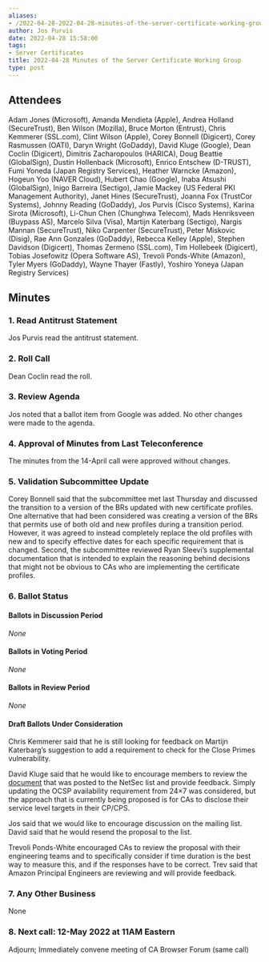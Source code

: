 ```yaml
---
aliases:
- /2022-04-28-2022-04-28-minutes-of-the-server-certificate-working-group/
author: Jos Purvis
date: 2022-04-28 15:58:00
tags:
- Server Certificates
title: 2022-04-28 Minutes of the Server Certificate Working Group
type: post
---
```


## Attendees 

Adam Jones (Microsoft), Amanda Mendieta (Apple), Andrea Holland (SecureTrust), Ben Wilson (Mozilla), Bruce Morton (Entrust), Chris Kemmerer (SSL.com), Clint Wilson (Apple), Corey Bonnell (Digicert), Corey Rasmussen (OATI), Daryn Wright (GoDaddy), David Kluge (Google), Dean Coclin (Digicert), Dimitris Zacharopoulos (HARICA), Doug Beattie (GlobalSign), Dustin Hollenback (Microsoft), Enrico Entschew (D-TRUST), Fumi Yoneda (Japan Registry Services), Heather Warncke (Amazon), Hogeun Yoo (NAVER Cloud), Hubert Chao (Google), Inaba Atsushi (GlobalSign), Inigo Barreira (Sectigo), Jamie Mackey (US Federal PKI Management Authority), Janet Hines (SecureTrust), Joanna Fox (TrustCor Systems), Johnny Reading (GoDaddy), Jos Purvis (Cisco Systems), Karina Sirota (Microsoft), Li-Chun Chen (Chunghwa Telecom), Mads Henriksveen (Buypass AS), Marcelo Silva (Visa), Martijn Katerbarg (Sectigo), Nargis Mannan (SecureTrust), Niko Carpenter (SecureTrust), Peter Miskovic (Disig), Rae Ann Gonzales (GoDaddy), Rebecca Kelley (Apple), Stephen Davidson (Digicert), Thomas Zermeno (SSL.com), Tim Hollebeek (Digicert), Tobias Josefowitz (Opera Software AS), Trevoli Ponds-White (Amazon), Tyler Myers (GoDaddy), Wayne Thayer (Fastly), Yoshiro Yoneya (Japan Registry Services)

## Minutes 

### 1. Read Antitrust Statement 

Jos Purvis read the antitrust statement.

### 2. Roll Call 

Dean Coclin read the roll.

### 3. Review Agenda 

Jos noted that a ballot item from Google was added. No other changes were made to the agenda.

### 4. Approval of Minutes from Last Teleconference 

The minutes from the 14-April call were approved without changes.

### 5. Validation Subcommittee Update 

Corey Bonnell said that the subcommittee met last Thursday and discussed the transition to a version of the BRs updated with new certificate profiles. One alternative that had been considered was creating a version of the BRs that permits use of both old and new profiles during a transition period. However, it was agreed to instead completely replace the old profiles with new and to specify effective dates for each specific requirement that is changed. Second, the subcommittee reviewed Ryan Sleevi’s supplemental documentation that is intended to explain the reasoning behind decisions that might not be obvious to CAs who are implementing the certificate profiles.

### 6. Ballot Status 

#### Ballots in Discussion Period 

_None_

#### Ballots in Voting Period 

_None_

#### Ballots in Review Period 

_None_

#### Draft Ballots Under Consideration 

Chris Kemmerer said that he is still looking for feedback on Martijn Katerbarg’s suggestion to add a requirement to check for the Close Primes vulnerability.

David Kluge said that he would like to encourage members to review the [document][1] that was posted to the NetSec list and provide feedback. Simply updating the OCSP availability requirement from 24×7 was considered, but the approach that is currently being proposed is for CAs to disclose their service level targets in their CP/CPS.

Jos said that we would like to encourage discussion on the mailing list. David said that he would resend the proposal to the list.

Trevoli Ponds-White encouraged CAs to review the proposal with their engineering teams and to specifically consider if time duration is the best way to measure this, and if the responses have to be correct. Trev said that Amazon Principal Engineers are reviewing and will provide feedback.

### 7. Any Other Business 

None

### 8. Next call: 12-May 2022 at 11AM Eastern 

Adjourn; Immediately convene meeting of CA Browser Forum (same call)

[1]: https://docs.google.com/document/d/1hKSbbCXQbAxIX2MesHEoAS6q2PRQsbdCXXcwMx7fDQU